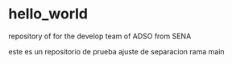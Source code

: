 # hello_world
repository of for the develop team of ADSO from SENA

este es un repositorio de prueba
ajuste de separacion rama main
